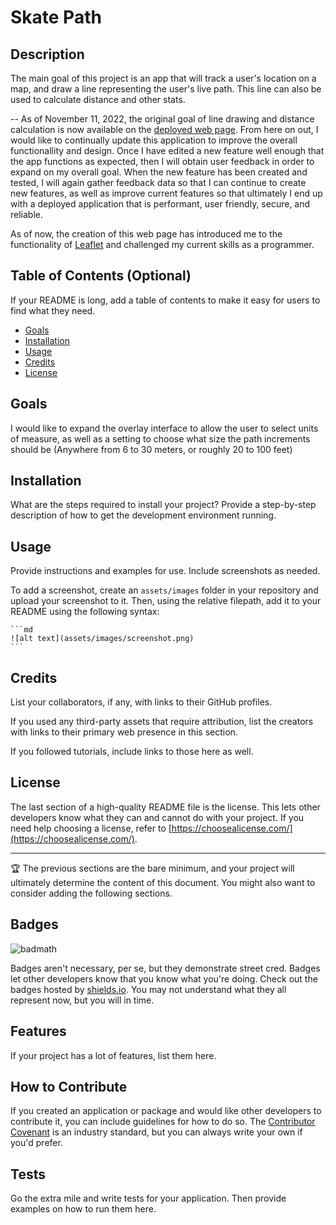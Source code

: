 # Skate Path

## Description

The main goal of this project is an app that will track a user's location on a map, and draw a line representing the user's live path. This line can also be used to calculate distance and other stats.

-- As of November 11, 2022, the original goal of line drawing and distance calculation is now available on the <a href='https://Glitch0320.github.io/skatespot'>deployed web page</a>. From here on out, I would like to continually update this application to improve the overall functionallity and design. Once I have edited a new feature well enough that the app functions as expected, then I will obtain user feedback in order to expand on my overall goal. When the new feature has been created and tested, I will again gather feedback data so that I can continue to create new features, as well as improve current features so that ultimately I end up with a deployed application that is performant, user friendly, secure, and reliable.

As of now, the creation of this web page has introduced me to the functionality of <a href='https://leafletjs.com/'>Leaflet</a> and challenged my current skills as a programmer.

## Table of Contents (Optional)

If your README is long, add a table of contents to make it easy for users to find what they need.

- [Goals](#goals)
- [Installation](#installation)
- [Usage](#usage)
- [Credits](#credits)
- [License](#license)

## Goals

I would like to expand the overlay interface to allow the user to select units of measure, as well as a setting to choose what size the path increments should be (Anywhere from 6 to 30 meters, or roughly 20 to 100 feet)

## Installation

What are the steps required to install your project? Provide a step-by-step description of how to get the development environment running.

## Usage

Provide instructions and examples for use. Include screenshots as needed.

To add a screenshot, create an `assets/images` folder in your repository and upload your screenshot to it. Then, using the relative filepath, add it to your README using the following syntax:

    ```md
    ![alt text](assets/images/screenshot.png)
    ```

## Credits

List your collaborators, if any, with links to their GitHub profiles.

If you used any third-party assets that require attribution, list the creators with links to their primary web presence in this section.

If you followed tutorials, include links to those here as well.

## License

The last section of a high-quality README file is the license. This lets other developers know what they can and cannot do with your project. If you need help choosing a license, refer to [https://choosealicense.com/](https://choosealicense.com/).

---

🏆 The previous sections are the bare minimum, and your project will ultimately determine the content of this document. You might also want to consider adding the following sections.

## Badges

![badmath](https://img.shields.io/github/languages/top/lernantino/badmath)

Badges aren't necessary, per se, but they demonstrate street cred. Badges let other developers know that you know what you're doing. Check out the badges hosted by [shields.io](https://shields.io/). You may not understand what they all represent now, but you will in time.

## Features

If your project has a lot of features, list them here.

## How to Contribute

If you created an application or package and would like other developers to contribute it, you can include guidelines for how to do so. The [Contributor Covenant](https://www.contributor-covenant.org/) is an industry standard, but you can always write your own if you'd prefer.

## Tests

Go the extra mile and write tests for your application. Then provide examples on how to run them here.